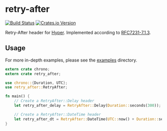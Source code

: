 retry-after
===========

[![Build Status](https://travis-ci.org/jwilm/retry-after.svg?branch=master)](https://travis-ci.org/jwilm/retry-after)
[![Crates.io Version](https://img.shields.io/crates/v/retry-after.svg)](https://crates.io/crates/retry-after/)

Retry-After header for [Hyper][]. Implemented according to [RFC7231-7.1.3][].

## Usage

For more in-depth examples, please see the [examples](examples) directory.

```rust
extern crate chrono;
extern crate retry_after;

use chrono::{Duration, UTC};
use retry_after::RetryAfter;

fn main() {
    // Create a RetryAfter::Delay header
    let retry_after_delay = RetryAfter::Delay(Duration::seconds(300));

    // Create a RetryAfter::DateTime header
    let retry_after_dt = RetryAfter::DateTime(UTC::now() + Duration::seconds(300));
}
```

[Hyper]: https://github.com/hyperium/hyper
[RFC7231-7.1.3]: http://tools.ietf.org/html/rfc7231#section-7.1.3
